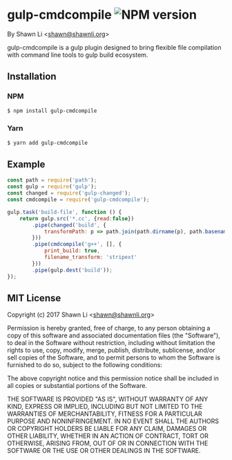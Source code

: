 gulp-cmdcompile ![NPM version](https://img.shields.io/npm/v/gulp-cmdcompile.svg?style=flat)
====================================================================================================================================================

By Shawn Li &lt;shawn@shawnli.org&gt; 

gulp-cmdcompile is a gulp plugin designed to bring flexible file compilation with command line tools to gulp build ecosystem.


Installation
--------------
### NPM
```bash
$ npm install gulp-cmdcompile
```
### Yarn
```bash
$ yarn add gulp-cmdcompile
```

Example
-------
```js
const path = require('path');
const gulp = require('gulp');
const changed = require('gulp-changed');
const cmdcompile = require('gulp-cmdcompile');

gulp.task('build-file', function () {
    return gulp.src('*.cc', {read:false})
        .pipe(changed('build', {
            transformPath: p => path.join(path.dirname(p), path.basename(p, '.cc'))
        }))
        .pipe(cmdcompile('g++', [], {
            print_build: true, 
            filename_transform: 'stripext'
        }))
        .pipe(gulp.dest('build'));
});
```


MIT License
----------------------------
Copyright (c) 2017 Shawn Li &lt;shawn@shawnli.org&gt;

Permission is hereby granted, free of charge, to any person obtaining a copy
of this software and associated documentation files (the &quot;Software&quot;), to deal
in the Software without restriction, including without limitation the rights
to use, copy, modify, merge, publish, distribute, sublicense, and/or sell
copies of the Software, and to permit persons to whom the Software is
furnished to do so, subject to the following conditions:

The above copyright notice and this permission notice shall be included in
all copies or substantial portions of the Software.

THE SOFTWARE IS PROVIDED &quot;AS IS&quot;, WITHOUT WARRANTY OF ANY KIND, EXPRESS OR
IMPLIED, INCLUDING BUT NOT LIMITED TO THE WARRANTIES OF MERCHANTABILITY,
FITNESS FOR A PARTICULAR PURPOSE AND NONINFRINGEMENT. IN NO EVENT SHALL THE
AUTHORS OR COPYRIGHT HOLDERS BE LIABLE FOR ANY CLAIM, DAMAGES OR OTHER
LIABILITY, WHETHER IN AN ACTION OF CONTRACT, TORT OR OTHERWISE, ARISING FROM,
OUT OF OR IN CONNECTION WITH THE SOFTWARE OR THE USE OR OTHER DEALINGS IN
THE SOFTWARE.

